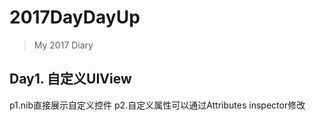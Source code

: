 # 2017DayDayUp
> My 2017 Diary


## Day1. 自定义UIView
p1.nib直接展示自定义控件
p2.自定义属性可以通过Attributes inspector修改

